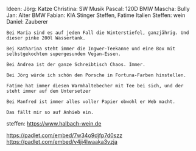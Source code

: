 Ideen:
Jörg: Katze
Christina: SW Musik
Pascal: 120D BMW
Mascha: Bully
Jan: Alter BMW
Fabian: KIA Stinger
Steffen, Fatime Italien
Steffen: wein
Daniel: Zauberer


    Bei Maria sind es auf jeden Fall die Winterstiefel, ganzjährig. Und dieser pinke 200l Wassertank. 

    Bei Katharina steht immer die Ingwer-Teekanne und eine Box mit selbstgekochtem supergesundem Vegan-Essen.

    Bei Andrea ist der ganze Schreibtisch Chaos. Immer.

    Bei Jörg würde ich schön den Porsche in Fortuna-Farben hinstellen.

    Fatime hat immer diesen Warmhaltebecher mit Tee bei sich, und der steht immer auf dem Untersetzer

    Bei Manfred ist immer alles voller Papier obwohl er Web macht.

    Das fällt mir so auf Anhieb ein.
steffen: https://www.halbach-wein.de


https://padlet.com/embed/7w34o9djfp7d0szz
https://padlet.com/embed/v4ji4lwaaka3vzja
